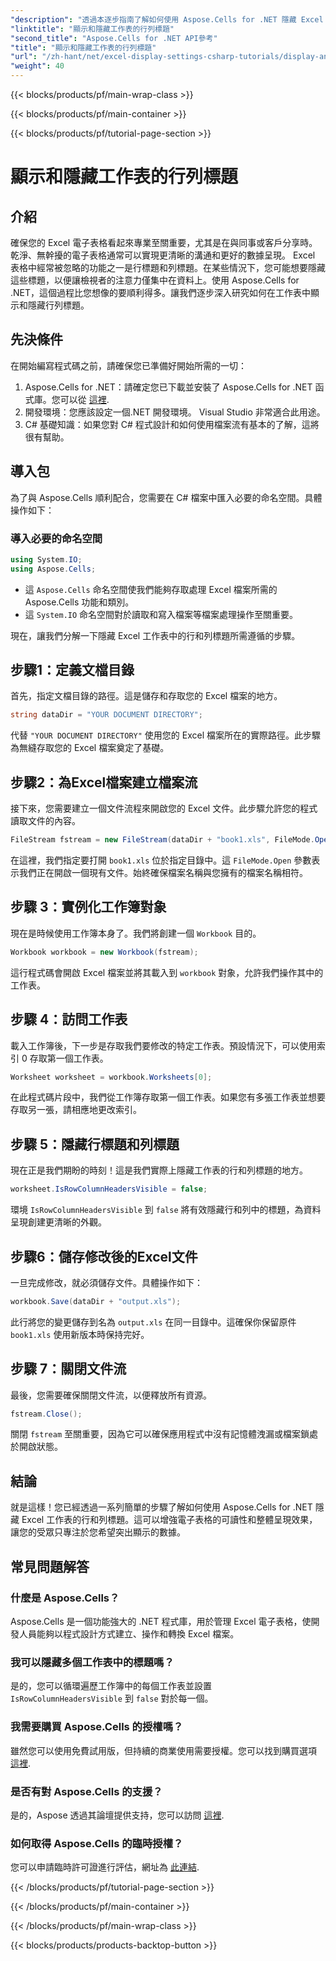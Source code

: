 ```yaml
---
"description": "透過本逐步指南了解如何使用 Aspose.Cells for .NET 隱藏 Excel 中的行和列標題。"
"linktitle": "顯示和隱藏工作表的行列標題"
"second_title": "Aspose.Cells for .NET API參考"
"title": "顯示和隱藏工作表的行列標題"
"url": "/zh-hant/net/excel-display-settings-csharp-tutorials/display-and-hide-row-column-headers-of-worksheet/"
"weight": 40
---
```


{{< blocks/products/pf/main-wrap-class >}}

{{< blocks/products/pf/main-container >}}

{{< blocks/products/pf/tutorial-page-section >}}

# 顯示和隱藏工作表的行列標題

## 介紹

確保您的 Excel 電子表格看起來專業至關重要，尤其是在與同事或客戶分享時。乾淨、無幹擾的電子表格通常可以實現更清晰的溝通和更好的數據呈現。 Excel 表格中經常被忽略的功能之一是行標題和列標題。在某些情況下，您可能想要隱藏這些標題，以便讓檢視者的注意力僅集中在資料上。使用 Aspose.Cells for .NET，這個過程比您想像的要順利得多。讓我們逐步深入研究如何在工作表中顯示和隱藏行列標題。

## 先決條件

在開始編寫程式碼之前，請確保您已準備好開始所需的一切：

1. Aspose.Cells for .NET：請確定您已下載並安裝了 Aspose.Cells for .NET 函式庫。您可以從 [這裡](https://releases。aspose.com/cells/net/).
2. 開發環境：您應該設定一個.NET 開發環境。 Visual Studio 非常適合此用途。
3. C# 基礎知識：如果您對 C# 程式設計和如何使用檔案流有基本的了解，這將很有幫助。

## 導入包

為了與 Aspose.Cells 順利配合，您需要在 C# 檔案中匯入必要的命名空間。具體操作如下：

### 導入必要的命名空間

```csharp
using System.IO;
using Aspose.Cells;
```

- 這 `Aspose.Cells` 命名空間使我們能夠存取處理 Excel 檔案所需的 Aspose.Cells 功能和類別。
- 這 `System.IO` 命名空間對於讀取和寫入檔案等檔案處理操作至關重要。

現在，讓我們分解一下隱藏 Excel 工作表中的行和列標題所需遵循的步驟。

## 步驟1：定義文檔目錄

首先，指定文檔目錄的路徑。這是儲存和存取您的 Excel 檔案的地方。

```csharp
string dataDir = "YOUR DOCUMENT DIRECTORY";
```

代替 `"YOUR DOCUMENT DIRECTORY"` 使用您的 Excel 檔案所在的實際路徑。此步驟為無縫存取您的 Excel 檔案奠定了基礎。

## 步驟2：為Excel檔案建立檔案流

接下來，您需要建立一個文件流程來開啟您的 Excel 文件。此步驟允許您的程式讀取文件的內容。

```csharp
FileStream fstream = new FileStream(dataDir + "book1.xls", FileMode.Open);
```

在這裡，我們指定要打開 `book1.xls` 位於指定目錄中。這 `FileMode.Open` 參數表示我們正在開啟一個現有文件。始終確保檔案名稱與您擁有的檔案名稱相符。

## 步驟 3：實例化工作簿對象

現在是時候使用工作簿本身了。我們將創建一個 `Workbook` 目的。

```csharp
Workbook workbook = new Workbook(fstream);
```

這行程式碼會開啟 Excel 檔案並將其載入到 `workbook` 對象，允許我們操作其中的工作表。

## 步驟 4：訪問工作表

載入工作簿後，下一步是存取我們要修改的特定工作表。預設情況下，可以使用索引 0 存取第一個工作表。

```csharp
Worksheet worksheet = workbook.Worksheets[0];
```

在此程式碼片段中，我們從工作簿存取第一個工作表。如果您有多張工作表並想要存取另一張，請相應地更改索引。

## 步驟 5：隱藏行標題和列標題

現在正是我們期盼的時刻！這是我們實際上隱藏工作表的行和列標題的地方。

```csharp
worksheet.IsRowColumnHeadersVisible = false;
```

環境 `IsRowColumnHeadersVisible` 到 `false` 將有效隱藏行和列中的標題，為資料呈現創建更清晰的外觀。

## 步驟6：儲存修改後的Excel文件

一旦完成修改，就必須儲存文件。具體操作如下：

```csharp
workbook.Save(dataDir + "output.xls");
```

此行將您的變更儲存到名為 `output.xls` 在同一目錄中。這確保你保留原件 `book1.xls` 使用新版本時保持完好。

## 步驟 7：關閉文件流

最後，您需要確保關閉文件流，以便釋放所有資源。

```csharp
fstream.Close();
```

關閉 `fstream` 至關重要，因為它可以確保應用程式中沒有記憶體洩漏或檔案鎖處於開啟狀態。

## 結論

就是這樣！您已經透過一系列簡單的步驟了解如何使用 Aspose.Cells for .NET 隱藏 Excel 工作表的行和列標題。這可以增強電子表格的可讀性和整體呈現效果，讓您的受眾只專注於您希望突出顯示的數據。

## 常見問題解答

### 什麼是 Aspose.Cells？  
Aspose.Cells 是一個功能強大的 .NET 程式庫，用於管理 Excel 電子表格，使開發人員能夠以程式設計方式建立、操作和轉換 Excel 檔案。

### 我可以隱藏多個工作表中的標題嗎？  
是的，您可以循環遍歷工作簿中的每個工作表並設置 `IsRowColumnHeadersVisible` 到 `false` 對於每一個。

### 我需要購買 Aspose.Cells 的授權嗎？  
雖然您可以使用免費試用版，但持續的商業使用需要授權。您可以找到購買選項 [這裡](https://purchase。aspose.com/buy).

### 是否有對 Aspose.Cells 的支援？  
是的，Aspose 透過其論壇提供支持，您可以訪問 [這裡](https://forum。aspose.com/c/cells/9).

### 如何取得 Aspose.Cells 的臨時授權？  
您可以申請臨時許可證進行評估，網址為 [此連結](https://purchase。aspose.com/temporary-license/).

{{< /blocks/products/pf/tutorial-page-section >}}

{{< /blocks/products/pf/main-container >}}

{{< /blocks/products/pf/main-wrap-class >}}

{{< blocks/products/products-backtop-button >}}